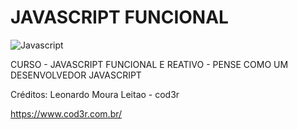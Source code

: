 # JAVASCRIPT FUNCIONAL

<div align="left">
  <img src="https://img.shields.io/badge/-Javascript-yellow?style=for-the-badge" alt="Javascript">
</div>

CURSO - JAVASCRIPT FUNCIONAL E REATIVO - PENSE COMO UM DESENVOLVEDOR JAVASCRIPT

Créditos: Leonardo Moura Leitao - cod3r

https://www.cod3r.com.br/

